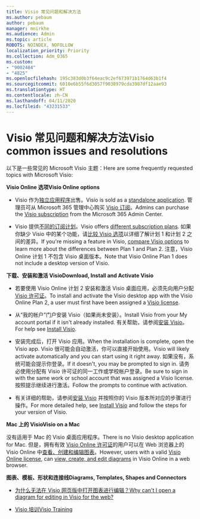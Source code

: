 ```yaml
---
title: Visio 常见问题和解决方法
ms.author: pebaum
author: pebaum
manager: mnirkhe
ms.audience: Admin
ms.topic: article
ROBOTS: NOINDEX, NOFOLLOW
localization_priority: Priority
ms.collection: Adm_O365
ms.custom:
- "9002484"
- "4825"
ms.openlocfilehash: 195c383d0b3f64eac9c2ef673971b1764d63b1f4
ms.sourcegitcommit: 6010e6b55f6d3057f9038979cda3987df12aae93
ms.translationtype: HT
ms.contentlocale: zh-CN
ms.lasthandoff: 04/11/2020
ms.locfileid: "43231533"
---
```

# <a name="visio-common-issues-and-resolutions"></a><span data-ttu-id="a03a0-102">Visio 常见问题和解决方法</span><span class="sxs-lookup"><span data-stu-id="a03a0-102">Visio common issues and resolutions</span></span>

<span data-ttu-id="a03a0-103">以下是一些常见的 Microsoft Visio 主题：</span><span class="sxs-lookup"><span data-stu-id="a03a0-103">Here are some frequently requested topics with Microsoft Visio:</span></span>

<span data-ttu-id="a03a0-104">**Visio Online 选项**</span><span class="sxs-lookup"><span data-stu-id="a03a0-104">**Visio Online options**</span></span>

- <span data-ttu-id="a03a0-105">Visio 作为[独立应用程序](https://products.office.com/visio/flowchart-software)出售。</span><span class="sxs-lookup"><span data-stu-id="a03a0-105">Visio is sold as a [standalone application](https://products.office.com/visio/flowchart-software).</span></span> <span data-ttu-id="a03a0-106">管理员可从 Microsoft 365 管理中心购买 [Visio 订阅](https://docs.microsoft.com/alchemyinsights/purchase-visio-subscription)。</span><span class="sxs-lookup"><span data-stu-id="a03a0-106">Admins can purchase the [Visio subscription](https://docs.microsoft.com/alchemyinsights/purchase-visio-subscription) from the Microsoft 365 Admin Center.</span></span>

- <span data-ttu-id="a03a0-107">Visio 提供[不同的订阅计划](https://products.office.com/visio/microsoft-visio-plans-and-pricing-compare-visio-options)。</span><span class="sxs-lookup"><span data-stu-id="a03a0-107">Visio offers [different subscription plans](https://products.office.com/visio/microsoft-visio-plans-and-pricing-compare-visio-options).</span></span> <span data-ttu-id="a03a0-108">如果你缺少 Visio 中的某个功能，请[比较 Visio 选项](https://products.office.com/visio/microsoft-visio-plans-and-pricing-compare-visio-options)以详细了解计划 1 和计划 2 之间的差异。</span><span class="sxs-lookup"><span data-stu-id="a03a0-108">If you're missing a feature in Visio, [compare Visio options](https://products.office.com/visio/microsoft-visio-plans-and-pricing-compare-visio-options) to learn more about the differences between Plan 1 and Plan 2.</span></span>  <span data-ttu-id="a03a0-109">注意，Visio Online 计划 1 不包含 Visio 桌面版本。</span><span class="sxs-lookup"><span data-stu-id="a03a0-109">Note that Visio Online Plan 1 does not include a desktop version of Visio.</span></span>

<span data-ttu-id="a03a0-110">**下载、安装和激活 Visio**</span><span class="sxs-lookup"><span data-stu-id="a03a0-110">**Download, Install and Activate Visio**</span></span>

- <span data-ttu-id="a03a0-111">若要使用 Visio Online 计划 2 安装和激活 Visio 桌面应用，必须先向用户分配 [Visio 许可证](https://docs.microsoft.com/office365/admin/subscriptions-and-billing/assign-licenses-to-users)。</span><span class="sxs-lookup"><span data-stu-id="a03a0-111">To install and activate the Visio desktop app with the Visio Online Plan 2, a user must first have been assigned a [Visio license](https://docs.microsoft.com/office365/admin/subscriptions-and-billing/assign-licenses-to-users).</span></span>

- <span data-ttu-id="a03a0-112">从“我的帐户”门户安装 Visio（如果尚未安装）。</span><span class="sxs-lookup"><span data-stu-id="a03a0-112">Install Visio from your My account portal if it isn't already installed.</span></span> <span data-ttu-id="a03a0-113">有关帮助，请参阅[安装 Visio](https://support.office.com/article/f98f21e3-aa02-4827-9167-ddab5b025710)。</span><span class="sxs-lookup"><span data-stu-id="a03a0-113">For help see [Install Visio](https://support.office.com/article/f98f21e3-aa02-4827-9167-ddab5b025710).</span></span>

- <span data-ttu-id="a03a0-114">安装完成后，打开 Visio 应用。</span><span class="sxs-lookup"><span data-stu-id="a03a0-114">When the installation is complete, open the Visio app.</span></span> <span data-ttu-id="a03a0-115">Visio 很可能会自动激活，你可以直接开始使用。</span><span class="sxs-lookup"><span data-stu-id="a03a0-115">Visio will likely activate automatically and you can start using it right away.</span></span> <span data-ttu-id="a03a0-116">如果没有，系统可能会提示你登录。</span><span class="sxs-lookup"><span data-stu-id="a03a0-116">If it doesn't, you may be prompted to sign in.</span></span> <span data-ttu-id="a03a0-117">请务必使用分配有 Visio 许可证的同一工作或学校帐户登录。</span><span class="sxs-lookup"><span data-stu-id="a03a0-117">Be sure to sign in with the same work or school account that was assigned a Visio license.</span></span> <span data-ttu-id="a03a0-118">按照提示继续进行激活。</span><span class="sxs-lookup"><span data-stu-id="a03a0-118">Follow the prompts to continue with activation.</span></span>

- <span data-ttu-id="a03a0-119">有关详细的帮助，请参阅[安装 Visio](https://support.office.com/article/f98f21e3-aa02-4827-9167-ddab5b025710) 并按照你的 Visio 版本所对应的步骤进行操作。</span><span class="sxs-lookup"><span data-stu-id="a03a0-119">For more detailed help, see [Install Visio](https://support.office.com/article/f98f21e3-aa02-4827-9167-ddab5b025710) and follow the steps for your version of Visio.</span></span>

<span data-ttu-id="a03a0-120">**Mac 上的 Visio**</span><span class="sxs-lookup"><span data-stu-id="a03a0-120">**Visio on a Mac**</span></span>

<span data-ttu-id="a03a0-121">没有适用于 Mac 的 Visio 桌面应用程序。</span><span class="sxs-lookup"><span data-stu-id="a03a0-121">There is no Visio desktop application for Mac.</span></span> <span data-ttu-id="a03a0-122">但是，拥有有效 [Visio Online 许可证](https://docs.microsoft.com/office365/admin/subscriptions-and-billing/assign-licenses-to-users)的用户可以在 Web 浏览器上的 Visio Online 中[查看、创建和编辑图表](https://support.office.com/article/06f04845-91b8-4e8f-881f-a43c970735fc)。</span><span class="sxs-lookup"><span data-stu-id="a03a0-122">However, users with a valid [Visio Online license](https://docs.microsoft.com/office365/admin/subscriptions-and-billing/assign-licenses-to-users), can [view, create, and edit diagrams](https://support.office.com/article/06f04845-91b8-4e8f-881f-a43c970735fc) in Visio Online in a web browser.</span></span>

<span data-ttu-id="a03a0-123">**图表、模板、形状和连接线**</span><span class="sxs-lookup"><span data-stu-id="a03a0-123">**Diagrams, Templates, Shapes and Connectors**</span></span>

- [<span data-ttu-id="a03a0-124">为什么无法在 Visio 网页版中打开图表进行编辑？</span><span class="sxs-lookup"><span data-stu-id="a03a0-124">Why can't I open a diagram for editing in Visio for the web?</span></span>](https://support.microsoft.com/zh-CN/office/why-can-t-i-open-a-diagram-for-editing-in-visio-for-the-web-ea4a23d3-21d3-4878-945e-cf1be4140357)

- [<span data-ttu-id="a03a0-125">Visio 培训</span><span class="sxs-lookup"><span data-stu-id="a03a0-125">Visio Training</span></span>](https://support.office.com/article/visio-training-e058bcfa-1d90-4653-afc6-e84d54cf94a6)
